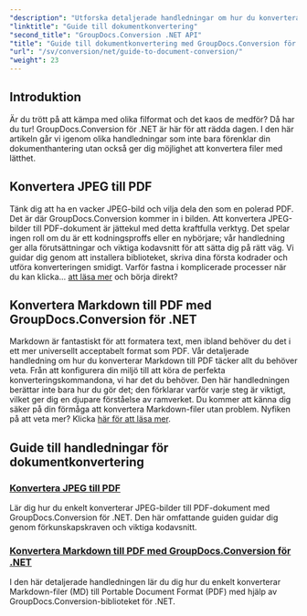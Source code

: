 ```yaml
---
"description": "Utforska detaljerade handledningar om hur du konverterar olika dokumentformat med GroupDocs.Conversion för .NET och effektivisera din filhanteringsprocess."
"linktitle": "Guide till dokumentkonvertering"
"second_title": "GroupDocs.Conversion .NET API"
"title": "Guide till dokumentkonvertering med GroupDocs.Conversion för .NET"
"url": "/sv/conversion/net/guide-to-document-conversion/"
"weight": 23
---
```


## Introduktion

Är du trött på att kämpa med olika filformat och det kaos de medför? Då har du tur! GroupDocs.Conversion för .NET är här för att rädda dagen. I den här artikeln går vi igenom olika handledningar som inte bara förenklar din dokumenthantering utan också ger dig möjlighet att konvertera filer med lätthet.

## Konvertera JPEG till PDF

Tänk dig att ha en vacker JPEG-bild och vilja dela den som en polerad PDF. Det är där GroupDocs.Conversion kommer in i bilden. Att konvertera JPEG-bilder till PDF-dokument är jättekul med detta kraftfulla verktyg. Det spelar ingen roll om du är ett kodningsproffs eller en nybörjare; vår handledning ger alla förutsättningar och viktiga kodavsnitt för att sätta dig på rätt väg. Vi guidar dig genom att installera biblioteket, skriva dina första kodrader och utföra konverteringen smidigt. Varför fastna i komplicerade processer när du kan klicka... [att läsa mer](./converting-jpeg-to-pdf/) och börja direkt?

## Konvertera Markdown till PDF med GroupDocs.Conversion för .NET

Markdown är fantastiskt för att formatera text, men ibland behöver du det i ett mer universellt acceptabelt format som PDF. Vår detaljerade handledning om hur du konverterar Markdown till PDF täcker allt du behöver veta. Från att konfigurera din miljö till att köra de perfekta konverteringskommandona, vi har det du behöver. Den här handledningen berättar inte bara hur du gör det; den förklarar varför varje steg är viktigt, vilket ger dig en djupare förståelse av ramverket. Du kommer att känna dig säker på din förmåga att konvertera Markdown-filer utan problem. Nyfiken på att veta mer? Klicka [här för att läsa mer](./convert-markdown-to-pdf/).

## Guide till handledningar för dokumentkonvertering
### [Konvertera JPEG till PDF](./converting-jpeg-to-pdf/)
Lär dig hur du enkelt konverterar JPEG-bilder till PDF-dokument med GroupDocs.Conversion för .NET. Den här omfattande guiden guidar dig genom förkunskapskraven och viktiga kodavsnitt.
### [Konvertera Markdown till PDF med GroupDocs.Conversion för .NET](./convert-markdown-to-pdf/)
I den här detaljerade handledningen lär du dig hur du enkelt konverterar Markdown-filer (MD) till Portable Document Format (PDF) med hjälp av GroupDocs.Conversion-biblioteket för .NET.